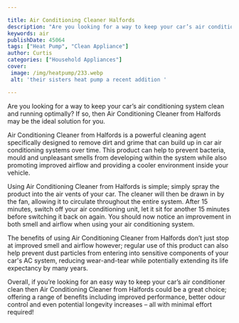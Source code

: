```yaml
---

title: Air Conditioning Cleaner Halfords
description: "Are you looking for a way to keep your car’s air conditioning system clean and running optimally? If so, then Air Conditioning Cle...see more detail"
keywords: air
publishDate: 45064
tags: ["Heat Pump", "Clean Appliance"]
author: Curtis
categories: ["Household Appliances"]
cover: 
 image: /img/heatpump/233.webp
 alt: 'their sisters heat pump a recent addition '

---
```


Are you looking for a way to keep your car’s air conditioning system clean and running optimally? If so, then Air Conditioning Cleaner from Halfords may be the ideal solution for you.

Air Conditioning Cleaner from Halfords is a powerful cleaning agent specifically designed to remove dirt and grime that can build up in car air conditioning systems over time. This product can help to prevent bacteria, mould and unpleasant smells from developing within the system while also promoting improved airflow and providing a cooler environment inside your vehicle.

Using Air Conditioning Cleaner from Halfords is simple; simply spray the product into the air vents of your car. The cleaner will then be drawn in by the fan, allowing it to circulate throughout the entire system. After 15 minutes, switch off your air conditioning unit, let it sit for another 15 minutes before switching it back on again. You should now notice an improvement in both smell and airflow when using your air conditioning system.

The benefits of using Air Conditioning Cleaner from Halfords don’t just stop at improved smell and airflow however; regular use of this product can also help prevent dust particles from entering into sensitive components of your car's AC system, reducing wear-and-tear while potentially extending its life expectancy by many years. 

Overall, if you’re looking for an easy way to keep your car’s air conditioner clean then Air Conditioning Cleaner from Halfords could be a great choice; offering a range of benefits including improved performance, better odour control and even potential longevity increases – all with minimal effort required!

